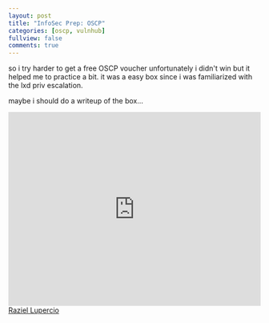 ```yaml
---
layout: post
title: "InfoSec Prep: OSCP"
categories: [oscp, vulnhub]
fullview: false
comments: true
---
```

so i try harder to get a free OSCP voucher unfortunately i didn't win but it helped me to practice a bit. it was a easy box since i was familiarized with the lxd priv escalation.

maybe i should do a writeup of the box...

<iframe src="https://www.linkedin.com/embed/feed/update/urn:li:share:6696098727632941056" height="387" width="504" frameborder="0" allowfullscreen="" title="Embedded post"></iframe>
<div class="badge-base LI-profile-badge" data-locale="es_ES" data-size="medium" data-theme="dark" data-type="VERTICAL" data-vanity="razlupercio" data-version="v1"><a class="badge-base__link LI-simple-link" href="https://mx.linkedin.com/in/razlupercio?trk=profile-badge">Raziel Lupercio</a></div>


<script src="https://platform.linkedin.com/badges/js/profile.js" async defer type="text/javascript"></script>
